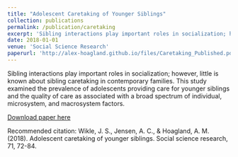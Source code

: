 ```yaml
---
title: "Adolescent Caretaking of Younger Siblings"
collection: publications
permalink: /publication/caretaking
excerpt: 'Sibling interactions play important roles in socialization; however, little is known about sibling caretaking in contemporary families. This study examined the prevalence of adolescents providing care for younger siblings and the quality of care as associated with a broad spectrum of individual, microsystem, and macrosystem factors.'
date: 2018-01-01
venue: 'Social Science Research'
paperurl: 'http://alex-hoagland.github.io/files/Caretaking_Published.pdf'
---
```

Sibling interactions play important roles in socialization; however, little is known about sibling caretaking in contemporary families. This study examined the prevalence of adolescents providing care for younger siblings and the quality of care as associated with a broad spectrum of individual, microsystem, and macrosystem factors.

[Download paper here](http://alex-hoagland.github.io/files/Caretaking_Published.pdf)

Recommended citation: Wikle, J. S., Jensen, A. C., & Hoagland, A. M. (2018). Adolescent caretaking of younger siblings. Social science research, 71, 72-84.
